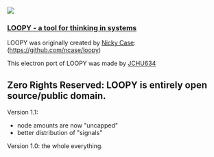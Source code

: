 ![](https://i.imgur.com/S8c7E8o.gif)

### [LOOPY - a tool for thinking in systems](http://ncase.me/loopy/)

LOOPY was originally created by [Nicky Case](https://github.com/ncase/loopy): (https://github.com/ncase/loopy)

This electron port of LOOPY was made by [JCHU634](https://github.com/jchu634)

Zero Rights Reserved: LOOPY is entirely open source/public domain.
---

Version 1.1:    
- node amounts are now "uncapped"    
- better distribution of "signals"

Version 1.0: the whole everything.
